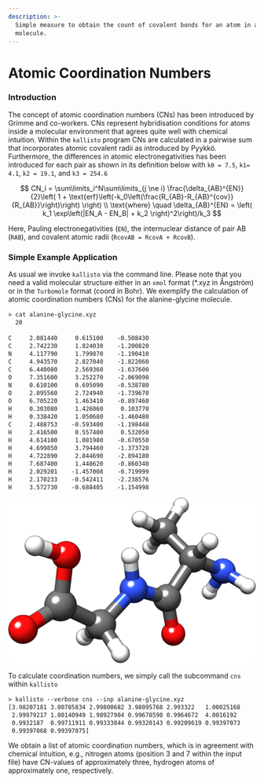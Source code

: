 ```yaml
---
description: >-
  Simple measure to obtain the count of covalent bonds for an atom in a
  molecule.
---
```


# Atomic Coordination Numbers

### Introduction

The concept of atomic coordination numbers \(CNs\) has been introduced by Grimme and co-workers. CNs represent hybridisation conditions for atoms inside a molecular environment that agrees quite well with chemical intuition. Within the `kallisto` program CNs are calculated in a pairwise sum that incorporates atomic covalent radii as introduced by Pyykkö. Furthermore, the differences in atomic electronegativities has been introduced for each pair as shown in its definition below with `k0 = 7.5`, `k1= 4.1`, `k2 = 19.1`, and `k3 = 254.6`

$$
CN_i = \sum\limits_i^N\sum\limits_{j \ne i} \frac{\delta_{AB}^{EN}}{2}\left( 1 + \text{erf}\left(-k_0\left(\frac{R_{AB}-R_{AB}^{cov}}{R_{AB}}\right)\right) \right)
\\
\text{where} \quad \delta_{AB}^{EN} = \left( k_1 \exp\left(|EN_A - EN_B| + k_2 \right)^2\right)/k_3
$$

Here, Pauling electronegativities \(`EN`\), the internuclear distance of pair AB \(`RAB`\), and covalent atomic radii \(`RcovAB = RcovA + RcovB`\). 

### Simple Example Application

As usual we invoke `kallisto` via the command line. Please note that you need a valid molecular structure either in an `xmol` format \(\*.xyz in Ångström\) or in the `Turbomole` format \(coord in Bohr\). We exemplify the calculation of atomic coordination numbers \(CNs\) for the alanine-glycine molecule.

```text
> cat alanine-glycine.xyz
  20

C     2.081440     0.615100    -0.508430
C     2.742230     1.824030    -1.200820
N     4.117790     1.799870    -1.190410
C     4.943570     2.827040    -1.822060
C     6.440080     2.569360    -1.637600
O     7.351600     3.252270    -2.069090
N     0.610100     0.695090    -0.538780
O     2.095560     2.724940    -1.739670
O     6.705220     1.463410    -0.897460
H     0.303080     1.426060     0.103770
H     0.338420     1.050680    -1.460480
C     2.488753    -0.593400    -1.198448
H     2.416500     0.557400     0.532050
H     4.614100     1.081980    -0.670550
H     4.699850     3.794460    -1.373720
H     4.722890     2.844690    -2.894180
H     7.687400     1.448620    -0.860340
H     2.029201    -1.457008    -0.719999
H     2.170233    -0.542411    -2.238576
H     3.572730    -0.688405    -1.154998
```

![Structure of the alanine-glycine molecule.](../.gitbook/assets/alagly.png)

To calculate coordination numbers, we simply call the subcommand `cns` within `kallisto`

```text
> kallisto --verbose cns --inp alanine-glycine.xyz
[3.98207181 3.00785834 2.99800682 3.98095768 2.993322   1.00025168
 2.99979217 1.00140949 1.98927904 0.99678598 0.9964672  4.0016192
 0.9932187  0.99711911 0.99333844 0.99320143 0.99209619 0.99397073
 0.99397068 0.99397075]
```

We obtain a list of atomic coordination numbers, which is in agreement with chemical intuition, e.g., nitrogen atoms \(position 3 and 7 within the input file\) have CN-values of approximately three, hydrogen atoms of approximately one, respectively.

